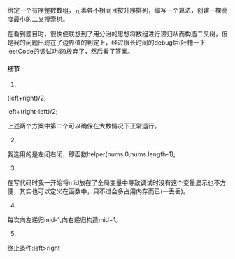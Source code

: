 给定一个有序整数数组，元素各不相同且按升序排列，编写一个算法，创建一棵高度最小的二叉搜索树。

在看到题目时，很快便联想到了用分治的思想将数组进行递归从而构造二叉树，但是我的问题出现在了边界值的判定上，经过很长时间的debug后(吐槽一下leetCode的调试功能)放弃了，然后看了答案。

#### 细节

1.

(left+right)/2;

left+(right-left)/2;

上述两个方案中第二个可以确保在大数情况下正常运行。

2.

我选用的是左闭右闭，即函数helper(nums,0,nums.length-1);

3.

在写代码时我一开始将mid放在了全局变量中导致调试时没有这个变量显示也不方便，其实也可以定义在函数中，只不过会多占用内存而已(一丢丢)。

4.

每次向左递归mid-1,向右递归构造mid+1。

5.

终止条件:left>right